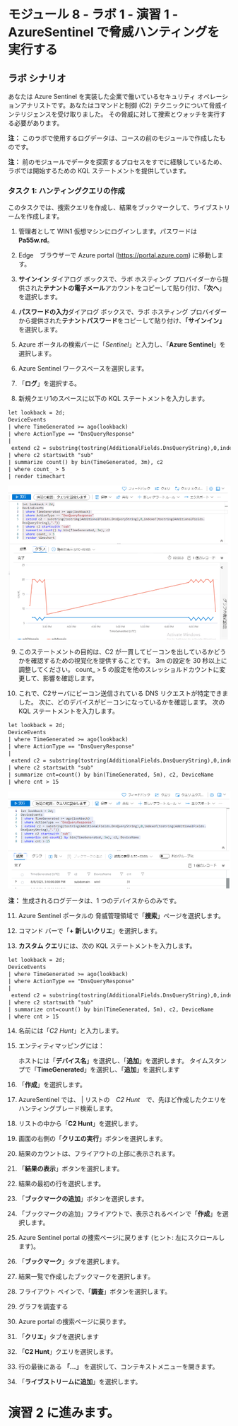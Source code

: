 ﻿# モジュール 8 - ラボ 1 - 演習 1 - AzureSentinel で脅威ハンティングを実行する

## ラボ シナリオ

あなたは Azure Sentinel を実装した企業で働いているセキュリティ オペレーションアナリストです。あなたはコマンドと制御 (C2) テクニックについて脅威インテリジェンスを受け取りました。  その脅威に対して捜索とウォッチを実行する必要があります。

**注：** このラボで使用するログデータは、コースの前のモジュールで作成したものです。  

**注：** 前のモジュールでデータを探索するプロセスをすでに経験しているため、ラボでは開始するための KQL ステートメントを提供しています。  

### タスク 1: ハンティングクエリの作成

このタスクでは、捜索クエリを作成し、結果をブックマークして、ライブストリームを作成します。

1. 管理者として WIN1 仮想マシンにログインします。パスワードは **Pa55w.rd**。  

2. Edge　ブラウザーで Azure portal (https://portal.azure.com) に移動します。

3. **サインイン** ダイアログ ボックスで、ラボ ホスティング プロバイダーから提供された**テナントの電子メール**アカウントをコピーして貼り付け、「**次へ**」を選択します。

4. **パスワードの入力**ダイアログ ボックスで、ラボ ホスティング プロバイダーから提供された**テナントパスワード**をコピーして貼り付け、**「サインイン」** を選択します。

5. Azure ポータルの検索バーに「*Sentinel*」と入力し、「**Azure Sentinel**」を選択します。

6. Azure Sentinel ワークスペースを選択します。

7. 「**ログ**」を選択する。 

8. 新規クエリ1のスペースに以下の KQL ステートメントを入力します。

```KQL
let lookback = 2d;
DeviceEvents
| where TimeGenerated >= ago(lookback) 
| where ActionType == "DnsQueryResponse"
| extend c2 = substring(tostring(AdditionalFields.DnsQueryString),0,indexof(tostring(AdditionalFields.DnsQueryString),"."))
| where c2 startswith "sub"
| summarize count() by bin(TimeGenerated, 3m), c2
| where count_ > 5
| render timechart 
```

   ![スクリーンショット](../Media/SC200_hunting1.png)

9. このステートメントの目的は、C2 が一貫してビーコンを出しているかどうかを確認するための視覚化を提供することです。  3m の設定を 30 秒以上に調整してください。  count_ > 5 の設定を他のスレッショルドカウントに変更して、影響を確認します。

10. これで、C2サーバにビーコン送信されている DNS リクエストが特定できました。  次に、どのデバイスがビーコンになっているかを確認します。  次の KQL ステートメントを入力します。

```KQL
let lookback = 2d;
DeviceEvents
| where TimeGenerated >= ago(lookback) 
| where ActionType == "DnsQueryResponse"
| extend c2 = substring(tostring(AdditionalFields.DnsQueryString),0,indexof(tostring(AdditionalFields.DnsQueryString),"."))
| where c2 startswith "sub"
| summarize cnt=count() by bin(TimeGenerated, 5m), c2, DeviceName
| where cnt > 15
```
   ![スクリーンショット](../Media/SC200_hunting2.png)

**注：** 生成されるログデータは、1 つのデバイスからのみです。

11. Azure Sentinel ポータルの 脅威管理領域で「**捜索**」ページを選択します。

12. コマンド バーで「**+ 新しいクリエ**」を選択します。

13. **カスタム クエリ**には、次の KQL ステートメントを入力します。

```KQL
let lookback = 2d;
DeviceEvents
| where TimeGenerated >= ago(lookback) 
| where ActionType == "DnsQueryResponse"
| extend c2 = substring(tostring(AdditionalFields.DnsQueryString),0,indexof(tostring(AdditionalFields.DnsQueryString),"."))
| where c2 startswith "sub"
| summarize cnt=count() by bin(TimeGenerated, 5m), c2, DeviceName
| where cnt > 15
```

14. 名前には「*C2 Hunt*」と入力します。

15. エンティティマッピングには：

    ホストには「**デバイス名**」を選択し、「**追加**」を選択します。
    タイムスタンプで「**TimeGenerated**」を選択し、「**追加**」を選択します

16. 「**作成**」を選択します。

17. AzureSentinel では、 | リストの　*C2 Hunt*　で、先ほど作成したクエリをハンティングブレード検索します。

18. リストの中から「**C2 Hunt**」を選択します。

19.  画面の右側の「**クリエの実行**」ボタンを選択します。

20. 結果のカウントは、フライアウトの上部に表示されます。

21. 「**結果の表示**」ボタンを選択します。

22. 結果の最初の行を選択します。 

23. 「**ブックマークの追加**」ボタンを選択します。

24. 「ブックマークの追加」フライアウトで、表示されるペインで「**作成**」を選択します。

25. Azure Sentinel portal の捜索ページに戻ります (ヒント: 左にスクロールします)。

26. 「**ブックマーク**」タブを選択します。

27. 結果一覧で作成したブックマークを選択します。

28. フライアウト ペインで、「**調査**」ボタンを選択します。

29. グラフを調査する

30. Azure portal の捜索ページに戻ります。

31. 「**クリエ**」タブを選択します

32. 「**C2 Hunt**」クエリを選択します。

33. 行の最後にある **「...」** を選択して、コンテキストメニューを開きます。

34. 「**ライブストリームに追加**」を選択します。

# 演習 2 に進みます。
